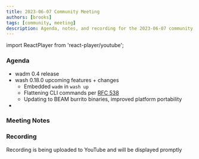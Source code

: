 ```yaml
---
title: 2023-06-07 Community Meeting
authors: [brooks]
tags: [community, meeting]
description: Agenda, notes, and recording for the 2023-06-07 community meeting
---
```


import ReactPlayer from 'react-player/youtube';

### Agenda

- wadm 0.4 release
- wash 0.18.0 upcoming features + changes
  - Embedded `wadm` in `wash up`
  - Flattening CLI commands per [RFC 538](https://github.com/wasmCloud/wash/issues/538)
  - Updating to BEAM burrito binaries, improved platform portability
- 

<!--truncate-->

### Meeting Notes

### Recording

Recording is being uploaded to YouTube and will be displayed promptly
